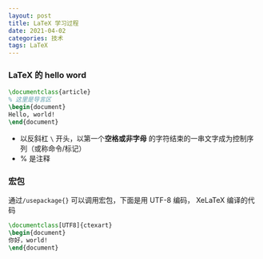 ```yaml
---
layout: post
title: LaTeX 学习过程
date: 2021-04-02
categories: 技术
tags: LaTeX
---
```


### LaTeX 的 hello word

~~~latex
\documentclass{article}
% 这里是导言区
\begin{document}
Hello, world!
\end{document}
~~~

- 以反斜杠 `\` 开头，以第一个**空格或非字母** 的字符结束的一串文字成为控制序列（或称命令/标记）
- % 是注释

### 宏包

通过```/usepackage{}```	可以调用宏包，下面是用 UTF-8 编码， XeLaTeX 编译的代码

~~~latex
\documentclass[UTF8]{ctexart}
\begin{document}
你好，world!
\end{document}
~~~


